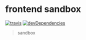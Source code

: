 # frontend sandbox

[![travis](http://img.shields.io/travis/makotot/frontend-sandbox.svg?style=flat-square)](https://github.com/makotot/frontend-sandbox)
[![devDependencies](http://img.shields.io/david/dev/makotot/frontend-sandbox.svg?style=flat-square)](https://github.com/makotot/frontend-sandbox)

> sandbox

